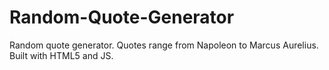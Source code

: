 # Random-Quote-Generator
Random quote generator. Quotes range from Napoleon to Marcus Aurelius. Built with HTML5 and JS.
